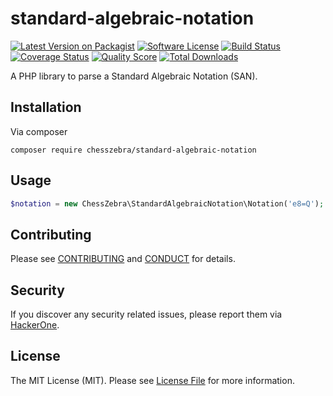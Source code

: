 # standard-algebraic-notation

[![Latest Version on Packagist][ico-version]][link-packagist]
[![Software License][ico-license]](LICENSE.md)
[![Build Status][ico-travis]][link-travis]
[![Coverage Status][ico-scrutinizer]][link-scrutinizer]
[![Quality Score][ico-code-quality]][link-code-quality]
[![Total Downloads][ico-downloads]][link-downloads]

A PHP library to parse a Standard Algebraic Notation (SAN).

## Installation

Via composer

```
composer require chesszebra/standard-algebraic-notation
```

## Usage

```php
$notation = new ChessZebra\StandardAlgebraicNotation\Notation('e8=Q');
```

## Contributing

Please see [CONTRIBUTING](CONTRIBUTING.md) and [CONDUCT](CONDUCT.md) for details.

## Security

If you discover any security related issues, please report them via [HackerOne][link-hackerone].

## License

The MIT License (MIT). Please see [License File](LICENSE.md) for more information.

[ico-version]: https://img.shields.io/packagist/v/chesszebra/standard-algebraic-notation.svg?style=flat-square
[ico-license]: https://img.shields.io/badge/license-MIT-brightgreen.svg?style=flat-square
[ico-travis]: https://img.shields.io/travis/chesszebra/standard-algebraic-notation/master.svg?style=flat-square
[ico-scrutinizer]: https://img.shields.io/scrutinizer/coverage/g/chesszebra/standard-algebraic-notation.svg?style=flat-square
[ico-code-quality]: https://img.shields.io/scrutinizer/g/chesszebra/standard-algebraic-notation.svg?style=flat-square
[ico-downloads]: https://img.shields.io/packagist/dt/chesszebra/standard-algebraic-notation.svg?style=flat-square

[link-packagist]: https://packagist.org/packages/chesszebra/standard-algebraic-notation
[link-travis]: https://travis-ci.org/chesszebra/standard-algebraic-notation
[link-scrutinizer]: https://scrutinizer-ci.com/g/chesszebra/standard-algebraic-notation/code-structure
[link-code-quality]: https://scrutinizer-ci.com/g/chesszebra/standard-algebraic-notation
[link-downloads]: https://packagist.org/packages/chesszebra/standard-algebraic-notation
[link-contributors]: ../../contributors
[link-hackerone]: https://hackerone.com/chesszebra
